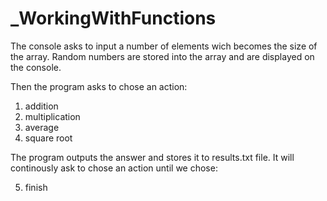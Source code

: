 # _WorkingWithFunctions

The console asks to input a number of elements wich becomes the size 
of the array. Random numbers are stored into the array and are displayed on
the console.

Then the program asks to chose an action:
1. addition
2. multiplication
3. average
4. square root

The program outputs the answer and stores it to results.txt file.
It will continously ask to chose an action until we chose: 

5. finish
